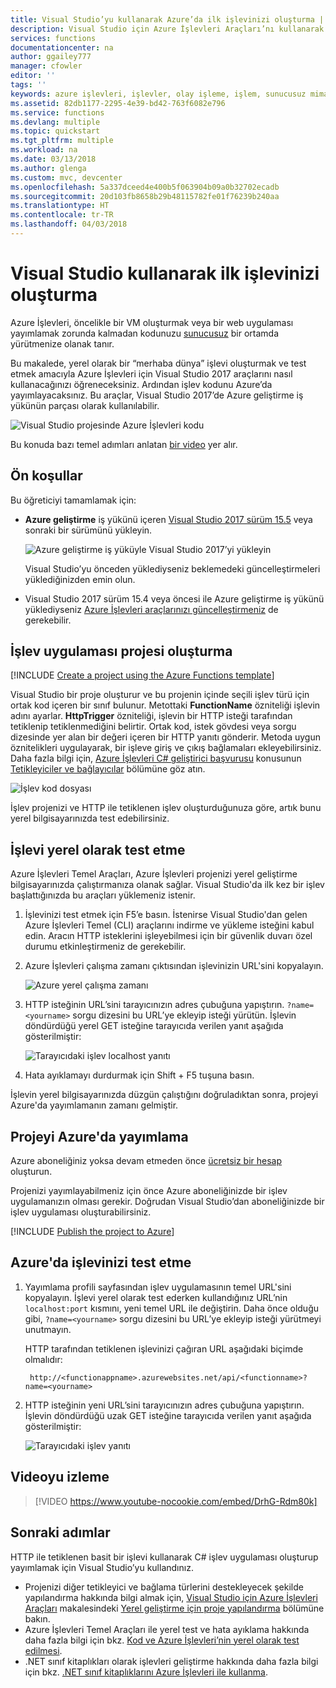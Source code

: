 ```yaml
---
title: Visual Studio’yu kullanarak Azure’da ilk işlevinizi oluşturma | Microsoft Docs
description: Visual Studio için Azure İşlevleri Araçları’nı kullanarak basit bir HTTP ile tetiklenen işlev oluşturun ve yayımlayın.
services: functions
documentationcenter: na
author: ggailey777
manager: cfowler
editor: ''
tags: ''
keywords: azure işlevleri, işlevler, olay işleme, işlem, sunucusuz mimari
ms.assetid: 82db1177-2295-4e39-bd42-763f6082e796
ms.service: functions
ms.devlang: multiple
ms.topic: quickstart
ms.tgt_pltfrm: multiple
ms.workload: na
ms.date: 03/13/2018
ms.author: glenga
ms.custom: mvc, devcenter
ms.openlocfilehash: 5a337dceed4e400b5f063904b09a0b32702ecadb
ms.sourcegitcommit: 20d103fb8658b29b48115782fe01f76239b240aa
ms.translationtype: HT
ms.contentlocale: tr-TR
ms.lasthandoff: 04/03/2018
---
```

# <a name="create-your-first-function-using-visual-studio"></a>Visual Studio kullanarak ilk işlevinizi oluşturma

Azure İşlevleri, öncelikle bir VM oluşturmak veya bir web uygulaması yayımlamak zorunda kalmadan kodunuzu [sunucusuz](https://azure.microsoft.com/overview/serverless-computing/) bir ortamda yürütmenize olanak tanır.

Bu makalede, yerel olarak bir “merhaba dünya” işlevi oluşturmak ve test etmek amacıyla Azure İşlevleri için Visual Studio 2017 araçlarını nasıl kullanacağınızı öğreneceksiniz. Ardından işlev kodunu Azure’da yayımlayacaksınız. Bu araçlar, Visual Studio 2017’de Azure geliştirme iş yükünün parçası olarak kullanılabilir.

![Visual Studio projesinde Azure İşlevleri kodu](./media/functions-create-your-first-function-visual-studio/functions-vstools-intro.png)

Bu konuda bazı temel adımları anlatan [bir video](#watch-the-video) yer alır.

## <a name="prerequisites"></a>Ön koşullar

Bu öğreticiyi tamamlamak için:

* **Azure geliştirme** iş yükünü içeren [Visual Studio 2017 sürüm 15.5](https://www.visualstudio.com/vs/) veya sonraki bir sürümünü yükleyin.

    ![Azure geliştirme iş yüküyle Visual Studio 2017’yi yükleyin](./media/functions-create-your-first-function-visual-studio/functions-vs-workloads.png)

    Visual Studio’yu önceden yüklediyseniz beklemedeki güncelleştirmeleri yüklediğinizden emin olun. 

* Visual Studio 2017 sürüm 15.4 veya öncesi ile Azure geliştirme iş yükünü yüklediyseniz [Azure İşlevleri araçlarınızı güncelleştirmeniz](functions-develop-vs.md#check-your-tools-version) de gerekebilir. 

## <a name="create-a-function-app-project"></a>İşlev uygulaması projesi oluşturma

[!INCLUDE [Create a project using the Azure Functions template](../../includes/functions-vstools-create.md)]

Visual Studio bir proje oluşturur ve bu projenin içinde seçili işlev türü için ortak kod içeren bir sınıf bulunur. Metottaki **FunctionName** özniteliği işlevin adını ayarlar. **HttpTrigger** özniteliği, işlevin bir HTTP isteği tarafından tetiklenip tetiklenmediğini belirtir. Ortak kod, istek gövdesi veya sorgu dizesinde yer alan bir değeri içeren bir HTTP yanıtı gönderir. Metoda uygun öznitelikleri uygulayarak, bir işleve giriş ve çıkış bağlamaları ekleyebilirsiniz. Daha fazla bilgi için, [Azure İşlevleri C# geliştirici başvurusu](functions-dotnet-class-library.md) konusunun [Tetikleyiciler ve bağlayıcılar](functions-dotnet-class-library.md#triggers-and-bindings) bölümüne göz atın.

![İşlev kod dosyası](./media/functions-create-your-first-function-visual-studio/functions-code-page.png)

İşlev projenizi ve HTTP ile tetiklenen işlev oluşturduğunuza göre, artık bunu yerel bilgisayarınızda test edebilirsiniz.

## <a name="test-the-function-locally"></a>İşlevi yerel olarak test etme

Azure İşlevleri Temel Araçları, Azure İşlevleri projenizi yerel geliştirme bilgisayarınızda çalıştırmanıza olanak sağlar. Visual Studio'da ilk kez bir işlev başlattığınızda bu araçları yüklemeniz istenir.  

1. İşlevinizi test etmek için F5’e basın. İstenirse Visual Studio'dan gelen Azure İşlevleri Temel (CLI) araçlarını indirme ve yükleme isteğini kabul edin. Aracın HTTP isteklerini işleyebilmesi için bir güvenlik duvarı özel durumu etkinleştirmeniz de gerekebilir.

2. Azure İşlevleri çalışma zamanı çıktısından işlevinizin URL'sini kopyalayın.  

    ![Azure yerel çalışma zamanı](./media/functions-create-your-first-function-visual-studio/functions-vstools-f5.png)

3. HTTP isteğinin URL’sini tarayıcınızın adres çubuğuna yapıştırın. `?name=<yourname>` sorgu dizesini bu URL’ye ekleyip isteği yürütün. İşlevin döndürdüğü yerel GET isteğine tarayıcıda verilen yanıt aşağıda gösterilmiştir: 

    ![Tarayıcıdaki işlev localhost yanıtı](./media/functions-create-your-first-function-visual-studio/functions-test-local-browser.png)

4. Hata ayıklamayı durdurmak için Shift + F5 tuşuna basın.

İşlevin yerel bilgisayarınızda düzgün çalıştığını doğruladıktan sonra, projeyi Azure'da yayımlamanın zamanı gelmiştir.

## <a name="publish-the-project-to-azure"></a>Projeyi Azure'da yayımlama

Azure aboneliğiniz yoksa devam etmeden önce [ücretsiz bir hesap](https://azure.microsoft.com/free/?ref=microsoft.com&utm_source=microsoft.com&utm_medium=docs&utm_campaign=visualstudio) oluşturun.

Projenizi yayımlayabilmeniz için önce Azure aboneliğinizde bir işlev uygulamanızın olması gerekir. Doğrudan Visual Studio’dan aboneliğinizde bir işlev uygulaması oluşturabilirsiniz.

[!INCLUDE [Publish the project to Azure](../../includes/functions-vstools-publish.md)]

## <a name="test-your-function-in-azure"></a>Azure'da işlevinizi test etme

1. Yayımlama profili sayfasından işlev uygulamasının temel URL'sini kopyalayın. İşlevi yerel olarak test ederken kullandığınız URL’nin `localhost:port` kısmını, yeni temel URL ile değiştirin. Daha önce olduğu gibi, `?name=<yourname>` sorgu dizesini bu URL’ye ekleyip isteği yürütmeyi unutmayın.

    HTTP tarafından tetiklenen işlevinizi çağıran URL aşağıdaki biçimde olmalıdır:

        http://<functionappname>.azurewebsites.net/api/<functionname>?name=<yourname> 

2. HTTP isteğinin yeni URL’sini tarayıcınızın adres çubuğuna yapıştırın. İşlevin döndürdüğü uzak GET isteğine tarayıcıda verilen yanıt aşağıda gösterilmiştir: 

    ![Tarayıcıdaki işlev yanıtı](./media/functions-create-your-first-function-visual-studio/functions-test-remote-browser.png)

## <a name="watch-the-video"></a>Videoyu izleme

> [!VIDEO https://www.youtube-nocookie.com/embed/DrhG-Rdm80k]

## <a name="next-steps"></a>Sonraki adımlar

HTTP ile tetiklenen basit bir işlevi kullanarak C# işlev uygulaması oluşturup yayımlamak için Visual Studio’yu kullandınız. 

+ Projenizi diğer tetikleyici ve bağlama türlerini destekleyecek şekilde yapılandırma hakkında bilgi almak için, [Visual Studio için Azure İşlevleri Araçları](functions-develop-vs.md) makalesindeki [Yerel geliştirme için proje yapılandırma](functions-develop-vs.md#configure-the-project-for-local-development) bölümüne bakın.
+ Azure İşlevleri Temel Araçları ile yerel test ve hata ayıklama hakkında daha fazla bilgi için bkz. [Kod ve Azure İşlevleri’nin yerel olarak test edilmesi](functions-run-local.md). 
+ .NET sınıf kitaplıkları olarak işlevleri geliştirme hakkında daha fazla bilgi için bkz. [.NET sınıf kitaplıklarını Azure İşlevleri ile kullanma](functions-dotnet-class-library.md). 

